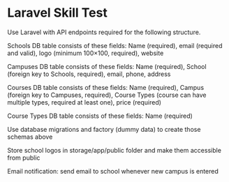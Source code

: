 # Laravel Skill Test

Use Laravel with API endpoints required for the following structure.

Schools DB table consists of these fields: Name (required), email (required and valid), logo (minimum 100×100, required), website

Campuses DB table consists of these fields: Name (required), School (foreign key to Schools, required), email, phone, address

Courses DB table consists of these fields: Name (required), Campus (foreign key to Campuses, required), Course Types (course can have multiple types, required at least one), price (required)

Course Types DB table consists of these fields: Name (required)

Use database migrations and factory (dummy data) to create those schemas above

Store school logos in storage/app/public folder and make them accessible from public

Email notification: send email to school whenever new campus is entered
